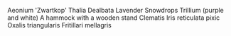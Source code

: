Aeonium 'Zwartkop'
Thalia Dealbata
Lavender
Snowdrops
Trillium (purple and white)
A hammock with a wooden stand
Clematis
Iris reticulata pixic
Oxalis triangularis
Fritillari mellagris
